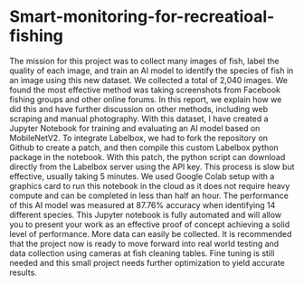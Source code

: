 # Smart-monitoring-for-recreatioal-fishing
The mission for this project was to collect many images of fish, label the quality of  each image, and train an AI model to identify the species of fish in an image using  this new dataset. 
We collected a total of 2,040 images. We found the most effective method was  taking screenshots from Facebook fishing groups and other online forums. In this  report, we explain how we did this and have further discussion on other methods,  including web scraping and manual photography. 
With this dataset, I have created a Jupyter Notebook for  training and evaluating an AI model based on MobileNetV2. To integrate Labelbox,  we had to fork the repository on Github to create a patch, and then compile this  custom Labelbox python package in the notebook. With this patch, the python  script can download directly from the Labelbox server using the API key. This process  is slow but effective, usually taking 5 minutes. 
We used Google Colab setup with a graphics card to run this notebook in the  cloud as it does not require heavy compute and can be completed in less than half  an hour. The performance of this AI model was measured at 87.76% accuracy when  identifying 14 different species. 
This Jupyter notebook is fully automated and will allow you to present your work  as an effective proof of concept achieving a solid level of performance. More data  can easily be collected. It is recommended that the project now is ready to move forward into real world testing and data collection using cameras at fish cleaning tables. Fine tuning is still needed and this small project needs further optimization to yield accurate results. 
